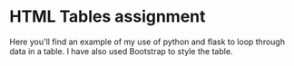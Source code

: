 # HTML Tables assignment
Here you'll find an example of my use of python and flask to loop through data in a table.
I have also used Bootstrap to style the table.
